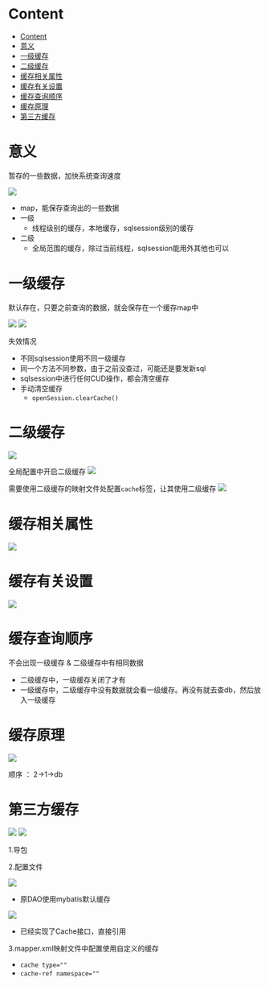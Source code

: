 # Content

* [Content](#content)
* [意义](#意义)
* [一级缓存](#一级缓存)
* [二级缓存](#二级缓存)
* [缓存相关属性](#缓存相关属性)
* [缓存有关设置](#缓存有关设置)
* [缓存查询顺序](#缓存查询顺序)
* [缓存原理](#缓存原理)
* [第三方缓存](#第三方缓存)

# 意义

暂存的一些数据，加快系统查询速度

![](/static/2021-08-06-23-23-04.png)

* map，能保存查询出的一些数据
* 一级
  * 线程级别的缓存，本地缓存，sqlsession级别的缓存
* 二级
  * 全局范围的缓存，除过当前线程，sqlsession能用外其他也可以

# 一级缓存

默认存在，只要之前查询的数据，就会保存在一个缓存map中

![](/static/2021-08-06-23-38-51.png)
![](/static/2021-08-06-23-39-12.png)

失效情况

* 不同sqlsession使用不同一级缓存
* 同一个方法不同参数，由于之前没查过，可能还是要发新sql
* sqlsession中进行任何CUD操作，都会清空缓存
* 手动清空缓存
  * `openSession.clearCache()`

# 二级缓存

![](/static/2021-08-06-23-50-24.png)

全局配置中开启二级缓存
![](/static/2021-08-06-23-53-32.png)

需要使用二级缓存的映射文件处配置`cache`标签，让其使用二级缓存
![](/static/2021-08-06-23-54-25.png)

# 缓存相关属性

![](/static/2021-08-06-23-57-49.png)

# 缓存有关设置

![](/static/2021-08-07-00-10-41.png)

# 缓存查询顺序

不会出现一级缓存 & 二级缓存中有相同数据

* 二级缓存中，一级缓存关闭了才有
* 一级缓存中，二级缓存中没有数据就会看一级缓存。再没有就去查db，然后放入一级缓存

# 缓存原理

![](/static/2021-08-07-00-09-33.png)

顺序 ： 2->1->db

# 第三方缓存

![](/static/2021-08-07-13-51-03.png)
![](/static/2021-08-07-13-52-21.png)

1.导包

2.配置文件

![](/static/2021-08-07-13-55-22.png)

* 原DAO使用mybatis默认缓存

![](/static/2021-08-07-13-56-13.png)

* 已经实现了Cache接口，直接引用

3.mapper.xml映射文件中配置使用自定义的缓存

* `cache type=""`
* `cache-ref namespace=""`

